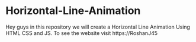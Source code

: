 # Horizontal-Line-Animation
Hey guys in this repository we will create a Horizontal Line Animation Using HTML CSS and JS. To see the website visit https://RoshanJ45
